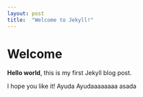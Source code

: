```yaml
---
layout: post
title:  "Welcome to Jekyll!"
---
```


# Welcome

**Hello world**, this is my first Jekyll blog post.

I hope you like it! Ayuda Ayudaaaaaaaa
asada

